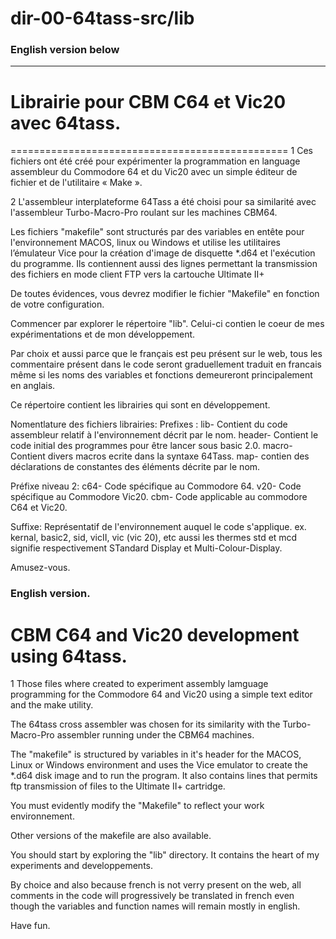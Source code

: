 # dir-00-64tass-src/lib
### English version below
---------------------

# Librairie pour CBM C64 et Vic20 avec 64tass.
================================================
1 Ces fichiers ont été créé pour expérimenter la programmation en language assembleur du Commodore 64 et du Vic20 avec un simple éditeur de fichier et de l'utilitaire « Make ».

2 L'assembleur interplateforme 64Tass a été choisi pour sa similarité avec l'assembleur Turbo-Macro-Pro roulant sur les machines CBM64.

Les fichiers "makefile" sont structurés par des variables en entête pour l'environnement MACOS, linux ou Windows et utilise les utilitaires l’émulateur Vice pour la création d'image de disquette *.d64 et l'exécution du programme. 
Ils contiennent aussi des lignes permettant la transmission des fichiers en mode client FTP vers la cartouche Ultimate II+

De toutes évidences, vous devrez modifier le fichier "Makefile" en fonction de votre configuration.

Commencer par explorer le répertoire "lib". Celui-ci contien le coeur de mes expérimentations et de mon développement.

Par choix et aussi parce que le français est peu présent sur le web, tous les commentaire présent dans le code seront graduellement traduit en francais même si les noms des variables et fonctions demeureront principalement en anglais.

Ce répertoire contient les librairies qui sont en développement.

Nomentlature des fichiers librairies:
  Prefixes : 
    lib-     Contient du code assembleur relatif à l'environnement décrit par le nom.
    header-  Contient le code initial des programmes pour être lancer sous basic 2.0.
    macro-   Contient divers macros ecrite dans la syntaxe 64Tass.
    map-     contien des déclarations de constantes des éléments décrite par le nom.
  
  Préfixe niveau 2:
      c64-  Code spécifique au Commodore 64.
      v20-  Code spécifique au Commodore Vic20.
      cbm-  Code applicable au commodore C64 et Vic20.
  
  Suffixe:  Représentatif de l'environnement auquel le code s'applique.
            ex. kernal, basic2, sid, vicII, vic (vic 20), etc
            aussi les thermes std et mcd signifie respectivement STandard Display et Multi-Colour-Display.
      
Amusez-vous.

### __English version.__
# CBM C64 and Vic20 development using 64tass.
1 Those files where created to experiment assembly lamguage programming for the Commodore 64 and Vic20 using a simple text editor and the make utility. 

The 64tass cross assembler was chosen for its similarity with the Turbo-Macro-Pro assembler running under the CBM64 machines.

The "makefile" is structured by variables in it's header for the MACOS, Linux or Windows environment and uses the Vice emulator to create the *.d64 disk image and to run the program.
It also contains lines that permits ftp transmission of files to the Ultimate II+ cartridge. 

You must evidently modify the "Makefile" to reflect your work environnement.

Other versions of the makefile are also available.

You should start by exploring the "lib" directory. It contains the heart of my experiments and developpements.

By choice and also because french is not verry present on the web, all comments in the code will progressively be translated in french even though the variables and function names will remain mostly in english.

Have fun.
